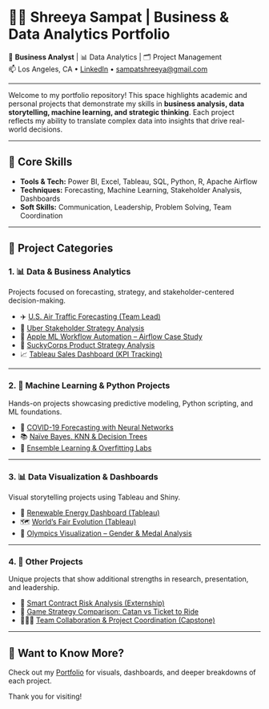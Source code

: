 # 👩‍💼 Shreeya Sampat | Business & Data Analytics Portfolio

📍 **Business Analyst** | 📊 Data Analytics | 🗂️ Project Management  
📫 Los Angeles, CA • [LinkedIn](https://www.linkedin.com/in/shreeyasampat) • sampatshreeya@gmail.com  

---

Welcome to my portfolio repository! This space highlights academic and personal projects that demonstrate my skills in **business analysis, data storytelling, machine learning, and strategic thinking**. Each project reflects my ability to translate complex data into insights that drive real-world decisions.

---

## 🧠 Core Skills

- **Tools & Tech:** Power BI, Excel, Tableau, SQL, Python, R, Apache Airflow  
- **Techniques:** Forecasting, Machine Learning, Stakeholder Analysis, Dashboards  
- **Soft Skills:** Communication, Leadership, Problem Solving, Team Coordination

---

## 📁 Project Categories

### 1. 📊 Data & Business Analytics
Projects focused on forecasting, strategy, and stakeholder-centered decision-making.

- ✈️ [U.S. Air Traffic Forecasting (Team Lead)](./us-air-traffic-forecasting)  
- 🚖 [Uber Stakeholder Strategy Analysis](./uber-stakeholder-strategy)  
- 🍏 [Apple ML Workflow Automation – Airflow Case Study](./apple-airflow-case-study)  
- 🤖 [SuckyCorps Product Strategy Analysis](./suckycorps-product-strategy)  
- 📈 [Tableau Sales Dashboard (KPI Tracking)](./tableau-sales-dashboard)

---

### 2. 🧠 Machine Learning & Python Projects
Hands-on projects showcasing predictive modeling, Python scripting, and ML foundations.

- 🧠 [COVID-19 Forecasting with Neural Networks](./covid19-neural-network)  
- 📚 [Naïve Bayes, KNN & Decision Trees](./ml-classification-models)  
- 🌲 [Ensemble Learning & Overfitting Labs](./ensemble-learning-overfitting)  

---

### 3. 📊 Data Visualization & Dashboards
Visual storytelling projects using Tableau and Shiny.

- 🌿 [Renewable Energy Dashboard (Tableau)](./renewable-energy-dashboard)  
- 🗺️ [World’s Fair Evolution (Tableau)](./worlds-fair-tableau-dashboard)  
- 🥇 [Olympics Visualization – Gender & Medal Analysis](./olympics-visualization-shiny)

---

### 4. 💼 Other Projects
Unique projects that show additional strengths in research, presentation, and leadership.

- 🔐 [Smart Contract Risk Analysis (Externship)](./smart-contract-risk-analysis)  
- 🎲 [Game Strategy Comparison: Catan vs Ticket to Ride](./board-game-strategy-analysis)  
- 🧑‍🤝‍🧑 [Team Collaboration & Project Coordination (Capstone)](./team-leadership)

---

## 📌 Want to Know More?

Check out my [Portfolio]([https://www.notion.so/shreeyasampat](https://transparent-rook-33b.notion.site/Hey-I-m-Shreeya-Sampat-1c1c4f21290c80a7a02ef878ea11233c)) for visuals, dashboards, and deeper breakdowns of each project.

Thank you for visiting!
